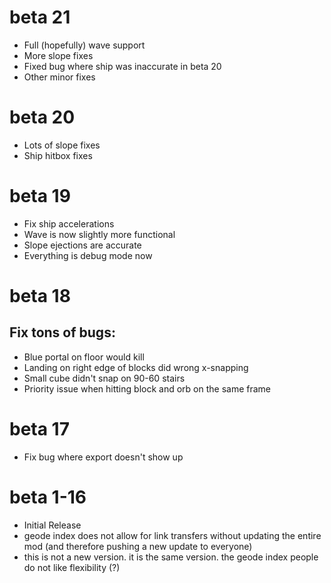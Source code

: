 # beta 21

- Full (hopefully) wave support
- More slope fixes
- Fixed bug where ship was inaccurate in beta 20
- Other minor fixes

# beta 20

- Lots of slope fixes
- Ship hitbox fixes

# beta 19

- Fix ship accelerations
- Wave is now slightly more functional
- Slope ejections are accurate
- Everything is debug mode now

# beta 18
## Fix tons of bugs:
- Blue portal on floor would kill
- Landing on right edge of blocks did wrong x-snapping
- Small cube didn't snap on 90-60 stairs
- Priority issue when hitting block and orb on the same frame

# beta 17
- Fix bug where export doesn't show up

# beta 1-16
- Initial Release
- geode index does not allow for link transfers without updating the entire mod (and therefore pushing a new update to everyone)
- this is not a new version. it is the same version. the geode index people do not like flexibility (?) 